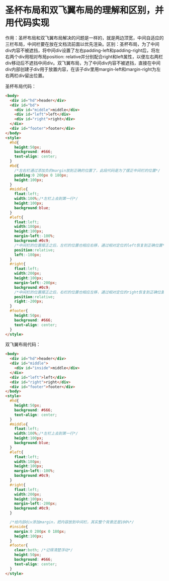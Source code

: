 # 圣杯布局和双飞翼布局的理解和区别，并用代码实现
作用：圣杯布局和双飞翼布局解决的问题是一样的，就是两边顶宽，中间自适应的三栏布局，中间栏要在放在文档流前面以优先渲染。区别：圣杯布局，为了中间div内容不被遮挡，将中间div设置了左右padding-left和padding-right后，将左右两个div用相对布局position: relative并分别配合right和left属性，以便左右两栏div移动后不遮挡中间div。双飞翼布局，为了中间div内容不被遮挡，直接在中间div内部创建子div用于放置内容，在该子div里用margin-left和margin-right为左右两栏div留出位置。

圣杯布局代码：

```html
<body>
  <div id="hd">header</div>
  <div id="bd">
    <div id="middle">middle</div>
    <div id="left">left</div>
    <div id="right">right</div>
  </div>
  <div id="footer">footer</div>
</body>
<style>
  #hd{
    height:50px;
    background: #666;
    text-align: center;
  }
  #bd{
    /*左右栏通过添加负的margin放到正确的位置了，此段代码是为了摆正中间栏的位置*/
    padding:0 200px 0 180px;
    height:100px;
  }
  #middle{
    float:left;
    width:100%;/*左栏上去到第一行*/
    height:100px;
    background:blue;
  }
  #left{
    float:left;
    width:180px;
    height:100px;
    margin-left:-100%;
    background:#0c9;
    /*中间栏的位置摆正之后，左栏的位置也相应右移，通过相对定位的left恢复到正确位置*/
    position:relative;
    left:-180px;
  }
  #right{
    float:left;
    width:200px;
    height:100px;
    margin-left:-200px;
    background:#0c9;
    /*中间栏的位置摆正之后，右栏的位置也相应左移，通过相对定位的right恢复到正确位置*/
    position:relative;
    right:-200px;
  }
  #footer{
    height:50px;
    background: #666;
    text-align: center;
  }
</style>

```

双飞翼布局代码：

```html
<body>
  <div id="hd">header</div>
  <div id="middle">
    <div id="inside">middle</div>
  </div>
  <div id="left">left</div>
  <div id="right">right</div>
  <div id="footer">footer</div>
</body>
<style>
  #hd{
    height:50px;
    background: #666;
    text-align: center;
  }
  #middle{
    float:left;
    width:100%;/*左栏上去到第一行*/
    height:100px;
    background:blue;
  }
  #left{
    float:left;
    width:180px;
    height:100px;
    margin-left:-100%;
    background:#0c9;
  }
  #right{
    float:left;
    width:200px;
    height:100px;
    margin-left:-200px;
    background:#0c9;
  }

  /*给内部div添加margin，把内容放到中间栏，其实整个背景还是100%*/
  #inside{
    margin:0 200px 0 180px;
    height:100px;
  }
  #footer{
    clear:both; /*记得清楚浮动*/
    height:50px;
    background: #666;
    text-align: center;
  }
</style>

```


